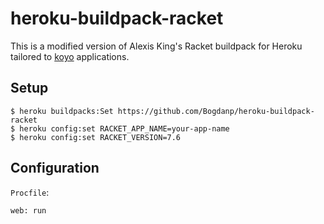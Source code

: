 # heroku-buildpack-racket

This is a modified version of Alexis King's Racket buildpack for
Heroku tailored to [koyo] applications.

## Setup

    $ heroku buildpacks:Set https://github.com/Bogdanp/heroku-buildpack-racket
    $ heroku config:set RACKET_APP_NAME=your-app-name
    $ heroku config:set RACKET_VERSION=7.6

## Configuration

`Procfile`:

``` sh
web: run
```

[koyo]: https://koyoweb.org
